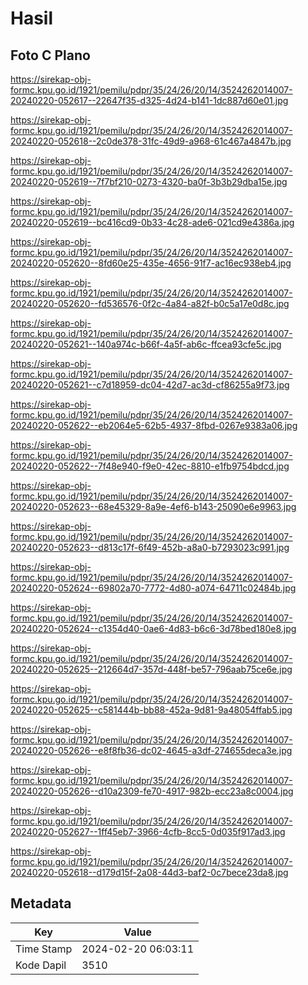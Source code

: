 # Hasil

## Foto C Plano

https://sirekap-obj-formc.kpu.go.id/1921/pemilu/pdpr/35/24/26/20/14/3524262014007-20240220-052617--22647f35-d325-4d24-b141-1dc887d60e01.jpg

https://sirekap-obj-formc.kpu.go.id/1921/pemilu/pdpr/35/24/26/20/14/3524262014007-20240220-052618--2c0de378-31fc-49d9-a968-61c467a4847b.jpg

https://sirekap-obj-formc.kpu.go.id/1921/pemilu/pdpr/35/24/26/20/14/3524262014007-20240220-052619--7f7bf210-0273-4320-ba0f-3b3b29dba15e.jpg

https://sirekap-obj-formc.kpu.go.id/1921/pemilu/pdpr/35/24/26/20/14/3524262014007-20240220-052619--bc416cd9-0b33-4c28-ade6-021cd9e4386a.jpg

https://sirekap-obj-formc.kpu.go.id/1921/pemilu/pdpr/35/24/26/20/14/3524262014007-20240220-052620--8fd60e25-435e-4656-91f7-ac16ec938eb4.jpg

https://sirekap-obj-formc.kpu.go.id/1921/pemilu/pdpr/35/24/26/20/14/3524262014007-20240220-052620--fd536576-0f2c-4a84-a82f-b0c5a17e0d8c.jpg

https://sirekap-obj-formc.kpu.go.id/1921/pemilu/pdpr/35/24/26/20/14/3524262014007-20240220-052621--140a974c-b66f-4a5f-ab6c-ffcea93cfe5c.jpg

https://sirekap-obj-formc.kpu.go.id/1921/pemilu/pdpr/35/24/26/20/14/3524262014007-20240220-052621--c7d18959-dc04-42d7-ac3d-cf86255a9f73.jpg

https://sirekap-obj-formc.kpu.go.id/1921/pemilu/pdpr/35/24/26/20/14/3524262014007-20240220-052622--eb2064e5-62b5-4937-8fbd-0267e9383a06.jpg

https://sirekap-obj-formc.kpu.go.id/1921/pemilu/pdpr/35/24/26/20/14/3524262014007-20240220-052622--7f48e940-f9e0-42ec-8810-e1fb9754bdcd.jpg

https://sirekap-obj-formc.kpu.go.id/1921/pemilu/pdpr/35/24/26/20/14/3524262014007-20240220-052623--68e45329-8a9e-4ef6-b143-25090e6e9963.jpg

https://sirekap-obj-formc.kpu.go.id/1921/pemilu/pdpr/35/24/26/20/14/3524262014007-20240220-052623--d813c17f-6f49-452b-a8a0-b7293023c991.jpg

https://sirekap-obj-formc.kpu.go.id/1921/pemilu/pdpr/35/24/26/20/14/3524262014007-20240220-052624--69802a70-7772-4d80-a074-64711c02484b.jpg

https://sirekap-obj-formc.kpu.go.id/1921/pemilu/pdpr/35/24/26/20/14/3524262014007-20240220-052624--c1354d40-0ae6-4d83-b6c6-3d78bed180e8.jpg

https://sirekap-obj-formc.kpu.go.id/1921/pemilu/pdpr/35/24/26/20/14/3524262014007-20240220-052625--212664d7-357d-448f-be57-796aab75ce6e.jpg

https://sirekap-obj-formc.kpu.go.id/1921/pemilu/pdpr/35/24/26/20/14/3524262014007-20240220-052625--c581444b-bb88-452a-9d81-9a48054ffab5.jpg

https://sirekap-obj-formc.kpu.go.id/1921/pemilu/pdpr/35/24/26/20/14/3524262014007-20240220-052626--e8f8fb36-dc02-4645-a3df-274655deca3e.jpg

https://sirekap-obj-formc.kpu.go.id/1921/pemilu/pdpr/35/24/26/20/14/3524262014007-20240220-052626--d10a2309-fe70-4917-982b-ecc23a8c0004.jpg

https://sirekap-obj-formc.kpu.go.id/1921/pemilu/pdpr/35/24/26/20/14/3524262014007-20240220-052627--1ff45eb7-3966-4cfb-8cc5-0d035f917ad3.jpg

https://sirekap-obj-formc.kpu.go.id/1921/pemilu/pdpr/35/24/26/20/14/3524262014007-20240220-052618--d179d15f-2a08-44d3-baf2-0c7bece23da8.jpg


## Metadata

| Key        | Value               |
| ---------- | ------------------- |
| Time Stamp | 2024-02-20 06:03:11 |
| Kode Dapil | 3510                |



